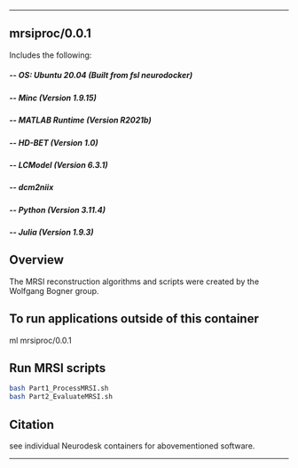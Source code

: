 
----------------------------------
## mrsiproc/0.0.1 ##

Includes the following:  
##### -- OS: Ubuntu 20.04 (Built from fsl neurodocker)
##### -- Minc 						(Version 1.9.15)
##### -- MATLAB Runtime		(Version R2021b)
##### -- HD-BET           (Version 1.0)
##### -- LCModel 					(Version 6.3.1)
##### -- dcm2niix
##### -- Python           (Version 3.11.4)
##### -- Julia            (Version 1.9.3)


Overview
--------------------------------------------
The MRSI reconstruction algorithms and scripts were created by the Wolfgang Bogner group.

To run applications outside of this container
---------------------------------------------
  ml mrsiproc/0.0.1


Run MRSI scripts
-----------------------------------------
```bash
bash Part1_ProcessMRSI.sh
bash Part2_EvaluateMRSI.sh
```

Citation
--------
  
  see individual Neurodesk containers for abovementioned software.

----------------------------------
